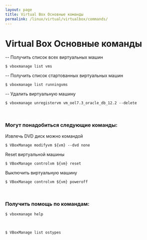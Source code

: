 ```yaml
---
layout: page
title: Virtual Box Основные команды
permalink: /linux/virtual/virtualbox/commands/
---
```


# Virtual Box Основные команды

-- Получить список всех виртуальных машин

    $ vboxmanage list vms

-- Получить список стартованных виртуальных машин

    $ vboxmanage list runningvms

-- Удалить виртуальную машину

    $ vboxmanage unregistervm vm_oel7.3_oracle_db_12.2 --delete



<br/>

### Могут понадобиться следующие команды:

Извлечь DVD диск можно командой

    $ VBoxManage modifyvm ${vm} --dvd none

Reset виртуальной машины

    $ VBoxManage controlvm ${vm} reset

Выключить виртуальную машину

    $ VBoxManage controlvm ${vm} poweroff


<br/>

### Получить помощь по командам:


    $ vboxmanage help

<br/>

    $ VBoxManage list ostypes
